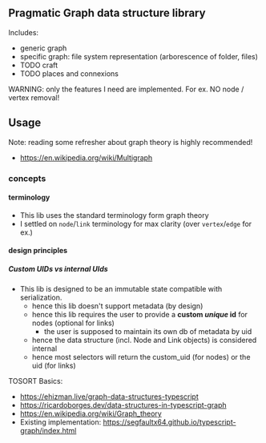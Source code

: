 
## Pragmatic Graph data structure library

Includes:
- generic graph
- specific graph: file system representation (arborescence of folder, files)
- TODO craft
- TODO places and connexions

WARNING: only the features I need are implemented. For ex. NO node / vertex removal!

## Usage

Note: reading some refresher about graph theory is highly recommended!
- https://en.wikipedia.org/wiki/Multigraph

### concepts

#### terminology
- This lib uses the standard terminology form graph theory
- I settled on `node`/`link` terminology for max clarity (over `vertex`/`edge` for ex.)

#### design principles

##### Custom UIDs vs internal UIds
- This lib is designed to be an immutable state compatible with serialization.
  - hence this lib doesn't support metadata (by design)
  - hence this lib requires the user to provide a **custom *unique* id** for nodes (optional for links)
    - the user is supposed to maintain its own db of metadata by uid
  - hence the data structure (incl. Node and Link objects) is considered internal
  - hence most selectors will return the custom_uid (for nodes) or the uid (for links)

TOSORT
Basics:
* https://ehizman.live/graph-data-structures-typescript
* https://ricardoborges.dev/data-structures-in-typescript-graph
* https://en.wikipedia.org/wiki/Graph_theory
* Existing implementation: https://segfaultx64.github.io/typescript-graph/index.html
